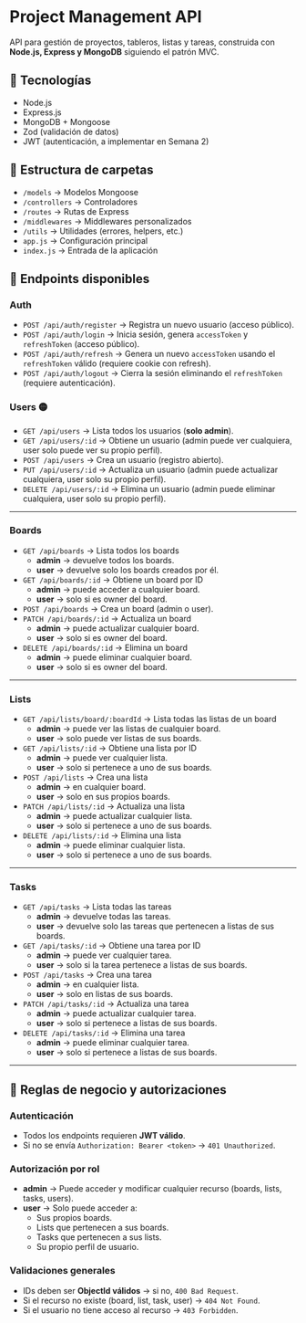 # Project Management API

API para gestión de proyectos, tableros, listas y tareas, construida con **Node.js, Express y MongoDB** siguiendo el patrón MVC.

## 🚀 Tecnologías
- Node.js
- Express.js
- MongoDB + Mongoose
- Zod (validación de datos)
- JWT (autenticación, a implementar en Semana 2)

## 📂 Estructura de carpetas
- `/models` → Modelos Mongoose
- `/controllers` → Controladores
- `/routes` → Rutas de Express
- `/middlewares` → Middlewares personalizados
- `/utils` → Utilidades (errores, helpers, etc.)
- `app.js` → Configuración principal
- `index.js` → Entrada de la aplicación


## 📌 Endpoints disponibles

### Auth

- `POST /api/auth/register` → Registra un nuevo usuario (acceso público).
- `POST /api/auth/login` → Inicia sesión, genera `accessToken` y `refreshToken` (acceso público).
- `POST /api/auth/refresh` → Genera un nuevo `accessToken` usando el `refreshToken` válido (requiere cookie con refresh).
- `POST /api/auth/logout` → Cierra la sesión eliminando el `refreshToken` (requiere autenticación).


### Users 🟡
- `GET /api/users` → Lista todos los usuarios (**solo admin**).
- `GET /api/users/:id` → Obtiene un usuario (admin puede ver cualquiera, user solo puede ver su propio perfil).
- `POST /api/users` → Crea un usuario (registro abierto).
- `PUT /api/users/:id` → Actualiza un usuario (admin puede actualizar cualquiera, user solo su propio perfil).
- `DELETE /api/users/:id` → Elimina un usuario (admin puede eliminar cualquiera, user solo su propio perfil).

---

### Boards
- `GET /api/boards` → Lista todos los boards  
  - **admin** → devuelve todos los boards.  
  - **user** → devuelve solo los boards creados por él.
- `GET /api/boards/:id` → Obtiene un board por ID  
  - **admin** → puede acceder a cualquier board.  
  - **user** → solo si es owner del board.
- `POST /api/boards` → Crea un board (admin o user).
- `PATCH /api/boards/:id` → Actualiza un board  
  - **admin** → puede actualizar cualquier board.  
  - **user** → solo si es owner del board.
- `DELETE /api/boards/:id` → Elimina un board  
  - **admin** → puede eliminar cualquier board.  
  - **user** → solo si es owner del board.

---

### Lists
- `GET /api/lists/board/:boardId` → Lista todas las listas de un board  
  - **admin** → puede ver las listas de cualquier board.  
  - **user** → solo puede ver listas de sus boards.
- `GET /api/lists/:id` → Obtiene una lista por ID  
  - **admin** → puede ver cualquier lista.  
  - **user** → solo si pertenece a uno de sus boards.
- `POST /api/lists` → Crea una lista  
  - **admin** → en cualquier board.  
  - **user** → solo en sus propios boards.
- `PATCH /api/lists/:id` → Actualiza una lista  
  - **admin** → puede actualizar cualquier lista.  
  - **user** → solo si pertenece a uno de sus boards.
- `DELETE /api/lists/:id` → Elimina una lista  
  - **admin** → puede eliminar cualquier lista.  
  - **user** → solo si pertenece a uno de sus boards.

---

### Tasks
- `GET /api/tasks` → Lista todas las tareas  
  - **admin** → devuelve todas las tareas.  
  - **user** → devuelve solo las tareas que pertenecen a listas de sus boards.
- `GET /api/tasks/:id` → Obtiene una tarea por ID  
  - **admin** → puede ver cualquier tarea.  
  - **user** → solo si la tarea pertenece a listas de sus boards.
- `POST /api/tasks` → Crea una tarea  
  - **admin** → en cualquier lista.  
  - **user** → solo en listas de sus boards.
- `PATCH /api/tasks/:id` → Actualiza una tarea  
  - **admin** → puede actualizar cualquier tarea.  
  - **user** → solo si pertenece a listas de sus boards.
- `DELETE /api/tasks/:id` → Elimina una tarea  
  - **admin** → puede eliminar cualquier tarea.  
  - **user** → solo si pertenece a listas de sus boards.

---

## 🔑 Reglas de negocio y autorizaciones

### Autenticación
- Todos los endpoints requieren **JWT válido**.
- Si no se envía `Authorization: Bearer <token>` → `401 Unauthorized`.

### Autorización por rol
- **admin** → Puede acceder y modificar cualquier recurso (boards, lists, tasks, users).
- **user** → Solo puede acceder a:
  - Sus propios boards.
  - Lists que pertenecen a sus boards.
  - Tasks que pertenecen a sus lists.
  - Su propio perfil de usuario.

### Validaciones generales
- IDs deben ser **ObjectId válidos** → si no, `400 Bad Request`.
- Si el recurso no existe (board, list, task, user) → `404 Not Found`.
- Si el usuario no tiene acceso al recurso → `403 Forbidden`.
